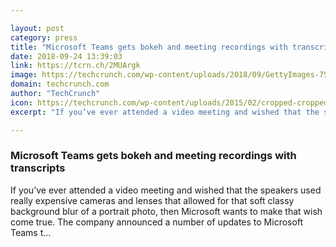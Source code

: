 ```yaml
---

layout: post
category: press
title: "Microsoft Teams gets bokeh and meeting recordings with transcripts"
date: 2018-09-24 13:39:03
link: https://tcrn.ch/2MUArgk
image: https://techcrunch.com/wp-content/uploads/2018/09/GettyImages-750415369.jpg?w=600
domain: techcrunch.com
author: "TechCrunch"
icon: https://techcrunch.com/wp-content/uploads/2015/02/cropped-cropped-favicon-gradient.png?w=180
excerpt: "If you’ve ever attended a video meeting and wished that the speakers used really expensive cameras and lenses that allowed for that soft classy background blur of a portrait photo, then Microsoft wants to make that wish come true. The company announced a number of updates to Microsoft Teams t…"

---
```


### Microsoft Teams gets bokeh and meeting recordings with transcripts

If you’ve ever attended a video meeting and wished that the speakers used really expensive cameras and lenses that allowed for that soft classy background blur of a portrait photo, then Microsoft wants to make that wish come true. The company announced a number of updates to Microsoft Teams t…